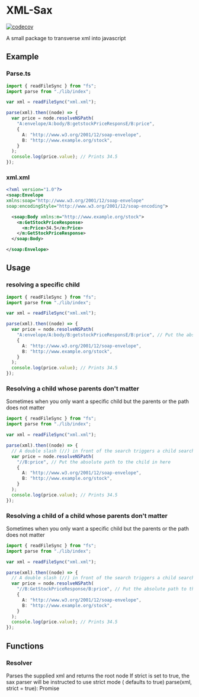 # XML-Sax

[![codecov](https://codecov.io/gh/TheDome/xmljs-sax/branch/develop/graph/badge.svg?token=BIEQR9H432)](https://codecov.io/gh/TheDome/xmljs-sax)

A small package to transverse xml into javascript

## Example

### Parse.ts

```typescript
import { readFileSync } from "fs";
import parse from "./lib/index";

var xml = readFileSync("xml.xml");

parse(xml).then((node) => {
  var price = node.resolveNSPath(
    "A:envelope/A:body/B:getstockPriceResponsE/B:price",
    {
      A: "http://www.w3.org/2001/12/soap-envelope",
      B: "http://www.example.org/stock",
    }
  );
  console.log(price.value); // Prints 34.5
});
```

### xml.xml

```xml
<?xml version="1.0"?>
<soap:Envelope
xmlns:soap="http://www.w3.org/2001/12/soap-envelope"
soap:encodingStyle="http://www.w3.org/2001/12/soap-encoding">

  <soap:Body xmlns:m="http://www.example.org/stock">
    <m:GetStockPriceResponse>
      <m:Price>34.5</m:Price>
    </m:GetStockPriceResponse>
  </soap:Body>

</soap:Envelope>
```

## Usage

### resolving a specific child

```typescript
import { readFileSync } from "fs";
import parse from "./lib/index";

var xml = readFileSync("xml.xml");

parse(xml).then((node) => {
  var price = node.resolveNSPath(
    "A:envelope/A:body/B:getstockPriceResponsE/B:price", // Put the absolute path to the child in here
    {
      A: "http://www.w3.org/2001/12/soap-envelope",
      B: "http://www.example.org/stock",
    }
  );
  console.log(price.value); // Prints 34.5
});
```

### Resolving a child whose parents don't matter

Sometimes when you only want a specific child but the parents or the path does not matter

```typescript
import { readFileSync } from "fs";
import parse from "./lib/index";

var xml = readFileSync("xml.xml");

parse(xml).then((node) => {
  // A double slash (//) in front of the search triggers a child search
  var price = node.resolveNSPath(
    "//B:price", // Put the absolute path to the child in here
    {
      A: "http://www.w3.org/2001/12/soap-envelope",
      B: "http://www.example.org/stock",
    }
  );
  console.log(price.value); // Prints 34.5
});
```

### Resolving a child of a child whose parents don't matter

Sometimes when you only want a specific child but the parents or the path does not matter

```typescript
import { readFileSync } from "fs";
import parse from "./lib/index";

var xml = readFileSync("xml.xml");

parse(xml).then((node) => {
  // A double slash (//) in front of the search triggers a child search
  var price = node.resolveNSPath(
    "//B:GetStockPriceResponse/B:price", // Put the absolute path to the child in here
    {
      A: "http://www.w3.org/2001/12/soap-envelope",
      B: "http://www.example.org/stock",
    }
  );
  console.log(price.value); // Prints 34.5
});
```

## Functions

### Resolver

Parses the supplied xml and returns the root node
If strict is set to true, the sax parser will be instructed to use strict mode ( defaults to true)
parse(xml, strict = true): Promise<XmlNode>
